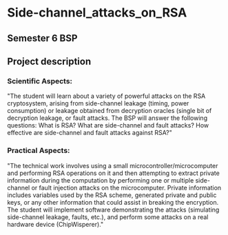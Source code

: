 # Side-channel_attacks_on_RSA
## Semester 6 BSP

## Project description
### Scientific Aspects:
"The student will learn about a variety of powerful attacks on the RSA cryptosystem, arising from side-channel leakage (timing, power consumption) or leakage obtained from decryption oracles (single bit of decryption leakage, or fault attacks.
The BSP will answer the following questions: What is RSA? What are side-channel and fault attacks? How effective are side-channel and fault attacks against RSA?"

### Practical Aspects:
"The technical work involves using a small microcontroller/microcomputer and performing RSA operations on it and then attempting to extract private information during the computation by performing one or multiple side-channel or fault injection attacks on the microcomputer. Private information includes variables used by the RSA scheme, generated private and public keys, or any other information that could assist in breaking the encryption.
The student will implement software demonstrating the attacks (simulating side-channel leakage, faults, etc.), and perform some attacks on a real hardware device (ChipWisperer)."

